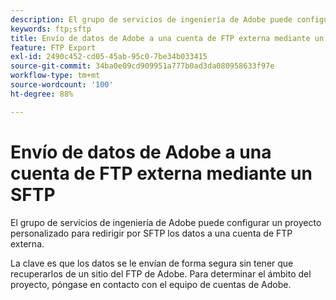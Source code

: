 ```yaml
---
description: El grupo de servicios de ingeniería de Adobe puede configurar un proyecto personalizado para redirigir por SFTP los datos a una cuenta de FTP externa.
keywords: ftp;sftp
title: Envío de datos de Adobe a una cuenta de FTP externa mediante un SFTP
feature: FTP Export
exl-id: 2490c452-cd05-45ab-95c0-7be34b033415
source-git-commit: 34ba0e09cd909951a777b0ad3da080958633f97e
workflow-type: tm+mt
source-wordcount: '100'
ht-degree: 88%

---
```


# Envío de datos de Adobe a una cuenta de FTP externa mediante un SFTP

El grupo de servicios de ingeniería de Adobe puede configurar un proyecto personalizado para redirigir por SFTP los datos a una cuenta de FTP externa.

La clave es que los datos se le envían de forma segura sin tener que recuperarlos de un sitio del FTP de Adobe. Para determinar el ámbito del proyecto, póngase en contacto con el equipo de cuentas de Adobe.
